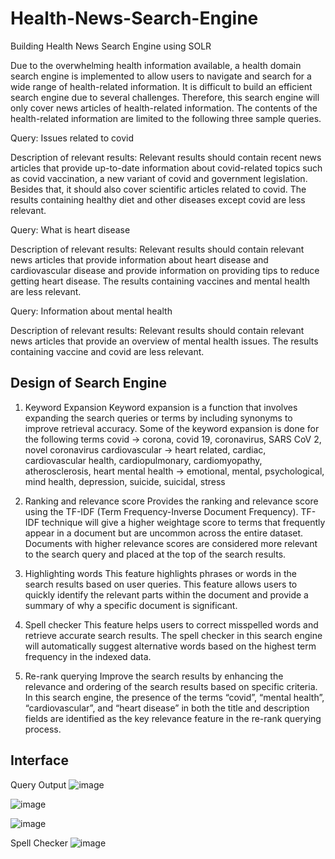 # Health-News-Search-Engine
Building Health News Search Engine using SOLR

Due to the overwhelming health information available, a health domain search engine is implemented to allow users to navigate and search for a wide range of health-related information. It is difficult to build an efficient search engine due to several challenges. Therefore, this search engine will only cover news articles of health-related information. The contents of the health-related information are limited to the following three sample queries.

Query: Issues related to covid

Description of relevant results: Relevant results should contain recent news articles that provide up-to-date information about covid-related topics such as covid vaccination, a new variant of covid and government legislation. Besides that, it should also cover scientific articles related to covid. The results containing healthy diet and other diseases except covid are less relevant.

Query: What is heart disease

Description of relevant results: Relevant results should contain relevant news articles that provide information about heart disease and cardiovascular disease and provide information on providing tips to reduce getting heart disease. The results containing vaccines and mental health are less relevant.

Query: Information about mental health

Description of relevant results: Relevant results should contain relevant news articles that provide an overview of mental health issues. The results containing vaccine and covid are less relevant.

## Design of Search Engine

1. Keyword Expansion
   Keyword expansion is a function that involves expanding the search queries or terms by including synonyms to improve retrieval accuracy. Some of the keyword expansion is done for the following terms
   covid -> corona, covid 19, coronavirus, SARS CoV 2, novel coronavirus
   cardiovascular -> heart related, cardiac, cardiovascular health, cardiopulmonary, cardiomyopathy, atherosclerosis, heart
   mental health -> emotional, mental, psychological, mind health, depression, suicide, suicidal, stress

2. Ranking and relevance score
   Provides the ranking and relevance score using the TF-IDF (Term Frequency-Inverse Document Frequency). TF-IDF technique will give a higher weightage score to terms that frequently appear in a document but are uncommon across the entire dataset. Documents with higher relevance scores are considered more relevant to the search query and placed at the top of the search results.

3. Highlighting words
   This feature highlights phrases or words in the search results based on user queries. This feature allows users to quickly identify the relevant parts within the document and provide a summary of why a specific document is significant.

4. Spell checker
   This feature helps users to correct misspelled words and retrieve accurate search results. The spell checker in this search engine will automatically suggest alternative words based on the highest term frequency in the indexed data.

5. Re-rank querying
   Improve the search results by enhancing the relevance and ordering of the search results based on specific criteria. In this search engine, the presence of the terms “covid”, “mental health”, “cardiovascular”, and “heart disease” in both the title and description fields are identified as the key relevance feature in the re-rank querying process.

## Interface

Query Output
![image](https://github.com/Jaydenho99/Health-News-Search-Engine/assets/77521676/2d948b02-b06d-4ab9-9d0c-05f58667f639)

![image](https://github.com/Jaydenho99/Health-News-Search-Engine/assets/77521676/2aa0364e-84c2-478f-afd1-7e6174f64f46)

![image](https://github.com/Jaydenho99/Health-News-Search-Engine/assets/77521676/4064e41d-1501-4f87-9c83-d74694a30a97)

Spell Checker
![image](https://github.com/Jaydenho99/Health-News-Search-Engine/assets/77521676/caaf26f5-f079-4b66-93d3-f9843e221fe0)




